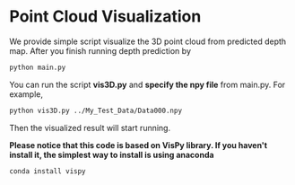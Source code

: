 # Point Cloud Visualization

We provide simple script visualize the 3D point cloud from predicted depth map. After you finish running depth prediction by
```bash
python main.py
```
You can run the script **vis3D.py** and **specify the npy file** from main.py. For example,
```bash
python vis3D.py ../My_Test_Data/Data000.npy
```
Then the visualized result will start running.

**Please notice that this code is based on VisPy library. If you haven't install it, the simplest way to install is using anaconda**
```
conda install vispy
```

<img src="">
